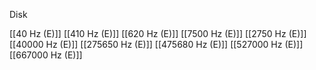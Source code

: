 Disk

[[40 Hz (E)]]
[[410 Hz (E)]]
[[620 Hz (E)]]
[[7500 Hz (E)]]
[[2750 Hz (E)]]
[[40000 Hz (E)]]
[[275650 Hz (E)]]
[[475680 Hz (E)]]
[[527000 Hz (E)]]
[[667000 Hz (E)]]